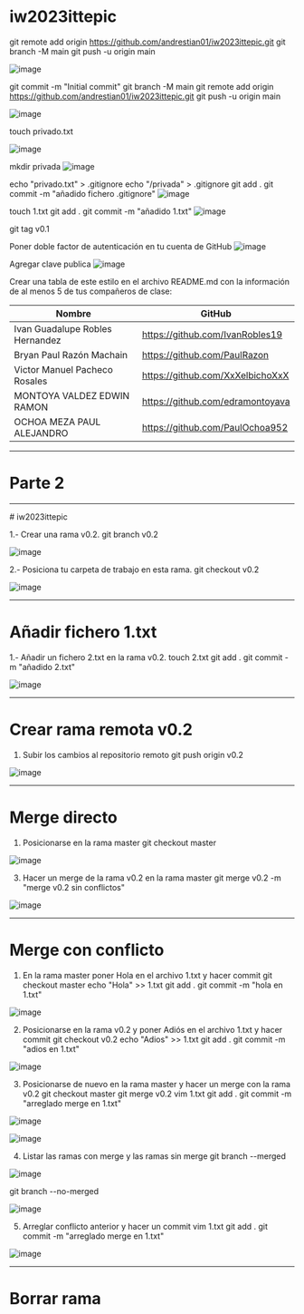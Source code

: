 # iw2023ittepic

git remote add origin https://github.com/andrestian01/iw2023ittepic.git
git branch -M main
git push -u origin main

![image](https://github.com/andrestian01/iw2023ittepic/assets/68936076/f6586dce-a3ee-4e38-b1a4-e013b38b5208)



git commit -m "Initial commit"
git branch -M main
git remote add origin https://github.com/andrestian01/iw2023ittepic.git
git push -u origin main

![image](https://github.com/andrestian01/iw2023ittepic/assets/68936076/cdd83f98-3492-4fdb-b16f-0f90ac213ecc)


touch privado.txt

![image](https://github.com/andrestian01/iw2023ittepic/assets/68936076/c4db1a8f-2a57-4d0b-8597-06e4f560668f)

mkdir privada
![image](https://github.com/andrestian01/iw2023ittepic/assets/68936076/079ca919-5284-41ac-a58b-9a22763e858b)

echo "privado.txt" > .gitignore
echo "/privada" > .gitignore
git add .
git commit -m "añadido fichero .gitignore"
![image](https://github.com/andrestian01/iw2023ittepic/assets/68936076/a550ba0d-c486-4af0-969e-0e90b55dcac2)

touch 1.txt
git add .
git commit -m "añadido 1.txt"
![image](https://github.com/andrestian01/iw2023ittepic/assets/68936076/09dc2a2e-0eab-4e62-82be-0db875a265fd)

git tag v0.1

Poner doble factor de autenticación en tu cuenta de GitHub
![image](https://github.com/andrestian01/iw2023ittepic/assets/68936076/8053bfc9-471d-444e-8cb2-96b039f140b0)
   

Agregar clave publica
![image](https://github.com/andrestian01/iw2023ittepic/assets/68936076/17a53f06-8d5c-42e4-9c93-e101d5a2e53f)

Crear una tabla de este estilo en el archivo README.md con la información de al menos 5 de tus compañeros de clase:

|Nombre|GitHub|
|--------|---------|
|	Ivan Guadalupe Robles Hernandez|https://github.com/IvanRobles19|
|Bryan Paul Razón Machain|https://github.com/PaulRazon|
|	Victor Manuel Pacheco Rosales|https://github.com/XxXelbichoXxX|
|MONTOYA VALDEZ EDWIN RAMON|https://github.com/edramontoyava|
|OCHOA MEZA PAUL ALEJANDRO|https://github.com/PaulOchoa952|

-------------------------------------------------------------------------------------------------------------------------------------

# Parte 2

-------------------------------------------------------------------------------------------------------------------------------------

﻿# iw2023ittepic
 
1.- Crear una rama v0.2.
git branch v0.2

![image](https://github.com/andrestian01/iw2023ittepic/assets/68936076/4ac4ea40-389e-4713-8f79-ee2583387424)

2.- Posiciona tu carpeta de trabajo en esta rama.
git checkout v0.2

![image](https://github.com/andrestian01/iw2023ittepic/assets/68936076/eb4baf0e-6a30-45bf-bec6-ddf589bb19ca)

---------------------------------------------------------------------------------------------------------------------
# Añadir fichero 1.txt
1.- Añadir un fichero 2.txt en la rama v0.2.
touch 2.txt
git add .
git commit -m "añadido 2.txt"

![image](https://github.com/andrestian01/iw2023ittepic/assets/68936076/8e433ac8-3db0-4136-979d-6638df5a5364)

-------------------------------------------------------------------------------------------------------------------------
# Crear rama remota v0.2
1.	Subir los cambios al repositorio remoto
git push origin v0.2

![image](https://github.com/andrestian01/iw2023ittepic/assets/68936076/0c78ecc8-4317-4964-b3d0-c0d1a6163584)

------------------------------------------------------------------------------------------------------------------------

# Merge directo
1.	Posicionarse en la rama master
git checkout master

![image](https://github.com/andrestian01/iw2023ittepic/assets/68936076/ba23b03e-b819-4352-bd9e-2db3bec763e3)

3.	Hacer un merge de la rama v0.2 en la rama master
git merge v0.2 -m "merge v0.2 sin conflictos"

![image](https://github.com/andrestian01/iw2023ittepic/assets/68936076/e7d560c1-ec65-4231-b697-8c544d4065db)

----------------------------------------------------------------------------------------------------------------------

# Merge con conflicto
1.	En la rama master poner Hola en el archivo 1.txt y hacer commit
git checkout master
echo "Hola" >> 1.txt
git add .
git commit -m "hola en 1.txt"

![image](https://github.com/andrestian01/iw2023ittepic/assets/68936076/83cb057d-4ca1-411b-b341-d5d9a0fe7419)


2.	Posicionarse en la rama v0.2 y poner Adiós en el archivo 1.txt y hacer commit
git checkout v0.2
echo "Adios" >> 1.txt
git add .
git commit -m "adios en 1.txt"

![image](https://github.com/andrestian01/iw2023ittepic/assets/68936076/7a7d42d6-3f34-4cbf-a042-26cd7efc03fc)


3.	Posicionarse de nuevo en la rama master y hacer un merge con la rama v0.2
git checkout master
git merge v0.2
vim 1.txt
git add .
git commit -m "arreglado merge en 1.txt"

![image](https://github.com/andrestian01/iw2023ittepic/assets/68936076/13bc3e8b-bc65-454b-93eb-895fedaebcae)

![image](https://github.com/andrestian01/iw2023ittepic/assets/68936076/b27e0f05-a27e-40d0-8764-275062749040)



4.	Listar las ramas con merge y las ramas sin merge
git branch --merged

![image](https://github.com/andrestian01/iw2023ittepic/assets/68936076/1600d6c4-d03f-4073-9292-76ba6a44a74b)

git branch --no-merged

![image](https://github.com/andrestian01/iw2023ittepic/assets/68936076/d96da955-fc08-4e5f-abb9-52b50a7e7b17)


5.	Arreglar conflicto anterior y hacer un commit
vim 1.txt
git add .
git commit -m "arreglado merge en 1.txt"

![image](https://github.com/andrestian01/iw2023ittepic/assets/68936076/44127d0e-7a19-4bca-8c38-e9b479621adb)

----------------------------------------------------------------------------------------------------------------------------
# Borrar rama

